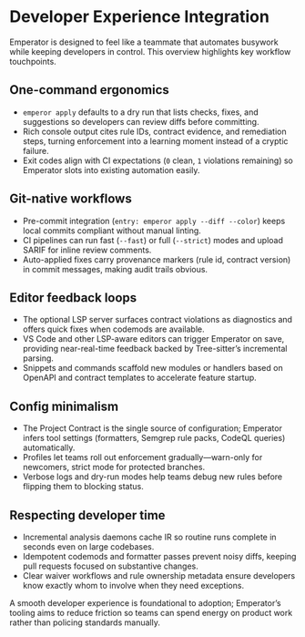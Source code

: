 # Developer Experience Integration

Emperator is designed to feel like a teammate that automates busywork while keeping developers in control. This overview highlights key workflow touchpoints.

## One-command ergonomics

- `emperor apply` defaults to a dry run that lists checks, fixes, and suggestions so developers can review diffs before committing.
- Rich console output cites rule IDs, contract evidence, and remediation steps, turning enforcement into a learning moment instead of a cryptic failure.
- Exit codes align with CI expectations (`0` clean, `1` violations remaining) so Emperator slots into existing automation easily.

## Git-native workflows

- Pre-commit integration (`entry: emperor apply --diff --color`) keeps local commits compliant without manual linting.
- CI pipelines can run fast (`--fast`) or full (`--strict`) modes and upload SARIF for inline review comments.
- Auto-applied fixes carry provenance markers (rule id, contract version) in commit messages, making audit trails obvious.

## Editor feedback loops

- The optional LSP server surfaces contract violations as diagnostics and offers quick fixes when codemods are available.
- VS Code and other LSP-aware editors can trigger Emperator on save, providing near-real-time feedback backed by Tree-sitter’s incremental parsing.
- Snippets and commands scaffold new modules or handlers based on OpenAPI and contract templates to accelerate feature startup.

## Config minimalism

- The Project Contract is the single source of configuration; Emperator infers tool settings (formatters, Semgrep rule packs, CodeQL queries) automatically.
- Profiles let teams roll out enforcement gradually—warn-only for newcomers, strict mode for protected branches.
- Verbose logs and dry-run modes help teams debug new rules before flipping them to blocking status.

## Respecting developer time

- Incremental analysis daemons cache IR so routine runs complete in seconds even on large codebases.
- Idempotent codemods and formatter passes prevent noisy diffs, keeping pull requests focused on substantive changes.
- Clear waiver workflows and rule ownership metadata ensure developers know exactly whom to involve when they need exceptions.

A smooth developer experience is foundational to adoption; Emperator’s tooling aims to reduce friction so teams can spend energy on product work rather than policing standards manually.
